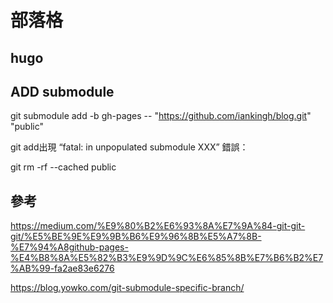 # 部落格

## hugo 

## ADD submodule 


git submodule add -b gh-pages -- "https://github.com/iankingh/blog.git" "public"

git add出現 “fatal: in unpopulated submodule XXX” 錯誤：

git rm -rf --cached public



## 參考

https://medium.com/%E9%80%B2%E6%93%8A%E7%9A%84-git-git-git/%E5%BE%9E%E9%9B%B6%E9%96%8B%E5%A7%8B-%E7%94%A8github-pages-%E4%B8%8A%E5%82%B3%E9%9D%9C%E6%85%8B%E7%B6%B2%E7%AB%99-fa2ae83e6276

https://blog.yowko.com/git-submodule-specific-branch/